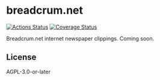 # breadcrum.net
[![Actions Status](https://github.com/hifiwi-fi/api.breadcrum.net/workflows/tests/badge.svg)](https://github.com/hifiwi-fi/api.breadcrum.net/actions)
[![Coverage Status](https://coveralls.io/repos/github/hifiwi-fi/breadcrum.net/badge.svg?branch=master)](https://coveralls.io/github/hifiwi-fi/breadcrum.net?branch=master)

Breadcrum.net internet newspaper clippings. Coming soon.

## License

AGPL-3.0-or-later
